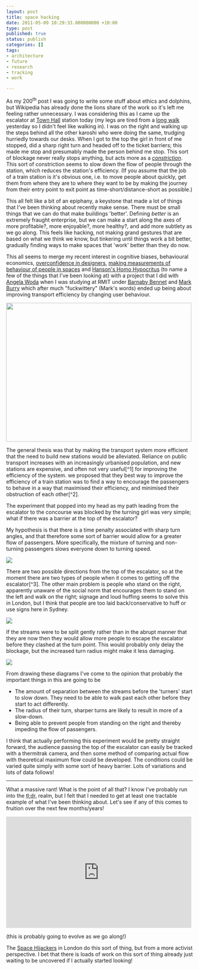 ```yaml
---
layout: post
title: space hacking
date: 2011-05-09 10:29:33.000000000 +10:00
type: post
published: true
status: publish
categories: []
tags:
- architecture
- future
- research
- tracking
- work

---
```

<p>As my 200<sup>th</sup> post I was going to write some stuff about ethics and dolphins, but Wikipedia has already done the lions share of the work so it's left me feeling rather unnecessary. I was considering this as I came up the escalator at <a title="The Town Hall Wikipedia page" href="http://en.wikipedia.org/wiki/Town_Hall_railway_station">Town Hall</a> station today (my legs are tired from a <a title="28km in 1 day, ouch" href="http://www.wildwalks.com/bushwalking-and-hiking-in-nsw/royal-national-park/coast-track-bundeena-to-otford.html ">long walk</a> yesterday so I didn't feel like walking in). I was on the right and walking up the steps behind all the other karoshi who were doing the same, trudging hurriedly towards our desks. When I got to the top the girl in front of me stopped, did a sharp right turn and headed off to the ticket barriers; this made me stop and presumably made the person behind me stop. This sort of blockage never really stops anything, but acts more as a <em><a title="Hydraulic economics" href="http://www.notionparallax.co.uk/wordpress/index.php/2011/04/hydraulic-economics/">constriction</a></em>. This sort of constriction seems to slow down the flow of people through the station, which reduces the station's efficiency. (If you assume that the job of a train station is it's obvious one, i.e. to move people about quickly, get them from where they are to where they want to be by making the journey from their entry point to exit point as time-short/distance-short as possible.)</p>
<p><!--more--></p>
<p>This all felt like a bit of an epiphany, a keystone that made a lot of things that I've been thinking about recently make sense. There must be small things that we can do that make buildings 'better'. Defining <em>better</em> is an extremely fraught enterprise, but we can make a start along the axes of more profitable?, more enjoyable?, more healthy?, and add more subtlety as we go along. This feels like hacking, not making grand gestures that are based on what we think we know, but tinkering until things work a bit better, gradually finding ways to make spaces that 'work' better than they do now.</p>
<p>This all seems to merge my recent interest in cognitive biases, behavioural economics, <a href="http://www.notionparallax.co.uk/wordpress/index.php/2011/01/major-study-for-those-with-a-lot-of-patience/">overconfidence in designers</a>, <a href="http://blog.xkcd.com/2009/09/02/urinal-protocol-vulnerability/" title="I really want to make some measurements to test this theory!">making measurements of behaviour of people in spaces</a> and <a href="http://www.overcomingbias.com/2010/03/homo-hipocritus.html">Hanson's Homo Hypocritus</a> (to name a few of the things that I've been looking at) with a project that I did with <a href="http://angelawoda.wordpress.com/">Angela Woda</a> when I was studying at RMIT under <a href="http://www.projectfreerange.com/">Barnaby Bennet</a> and <a href="http://www.sial.rmit.edu.au/People/mburry+Biography.php">Mark Burry</a> which after much &quot;fuckwittery&quot; (Mark's words) ended up being about improving transport efficiency by changing user behaviour.</p>
<p><a href="http://www.notionparallax.co.uk/wordpress/wp-content/uploads/2011/05/feetonplatformanim.gif"><img src="{{ site.baseurl }}/assets/feetonplatformanim.gif" alt="" title="How interactive platforms could improve transport efficiency; a sketch" width="500" height="374" class="alignnone size-full wp-image-690" /></a></p>
<p>The general thesis was that by making the transport system more efficient that the need to build new stations would be alleviated. Reliance on public transport increases with an increasingly urbanised population, and new stations are expensive, and often not very useful[^1] for improving the efficiency of the system. we proposed that they best way to improve the efficiency of a train station was to find a way to encourage the passengers to behave in a way that maximised their efficiency, and minimised their obstruction of each other[^2].</p>
<p>The experiment that popped into my head as my path leading from the escalator to the concourse was blocked by the turning girl was very simple; what if there was a barrier at the top of the escalator?</p>
<p>My hypothesis is that there is a time penalty associated with sharp turn angles, and that therefore some sort of barrier would allow for a greater flow of passengers. More specifically, the mixture of turning and non-turning passengers slows everyone down to turning speed.</p>
<p>
        <img src="{{ site.baseurl }}/assets/spaceHacking_0000_Layer-2.jpg" /></p>
<p>There are two possible directions from the top of the escalator, so at the moment there are two types of people when it comes to getting off the escalator[^3]. The other main problem is people who stand on the right, apparently unaware of the social norm that encourages them to stand on the left and walk on the right; signage and loud huffing seems to solve this in London, but I think that people are too laid back/conservative to huff or use signs here in Sydney.</p>
<p>
        <img src="{{ site.baseurl }}/assets/spaceHacking_0002_Layer-1.jpg" /></p>
<p>If the streams were to be split gently rather than in the abrupt manner that they are now then they would allow more people to escape the escalator before they clashed at the turn point. This would probably only delay the blockage, but the increased turn radius might make it less damaging.</p>
<p>
        <img src="{{ site.baseurl }}/assets/spaceHacking_0001_Layer-3.jpg" /></p>
<p>From drawing these diagrams I've come to the opinion that probably the important things in this are going to be </p>
<ul>
<li>The amount of separation between the streams before the 'turners' start to slow down. They need to be able to walk past each other before they start to act differently.</li>
<li>The radius of their turn, sharper turns are likely to result in more of a slow-down.</li>
<li>Being able to prevent people from standing on the right and thereby impeding the flow of passengers.</li>
</ul>
<p>I think that actually performing this experiment would be pretty straight forward, the audience passing the top of the escalator can easily be tracked with a thermitrak camera, and then some method of comparing actual flow with theoretical maximum flow could be developed. The conditions could be varied quite simply with some sort of heavy barrier. Lots of variations and lots of data follows!</p>
<hr />
<p>What a massive rant! What is the point of all that? I know I've probably run into the <acronym title="Too long; didn't read">tl;dr.</acronym> realm, but I felt that I needed to get at least one tractable example of what I've been thinking about. Let's see if any of this comes to fruition over the next few months/years!</p>

<iframe id="xmindshare_embedviewer" src="http://xmind.net/share/_embed/ben_doherty/my-work/" width="500px" height="300px" frameborder="0" scrolling="no">
There really should be an iframe here :(
</iframe>

<p>(this is probably going to evolve as we go along!)</p>
<p>The <a href="http://www.spacehijackers.co.uk/">Space Hijackers</a> in London do this sort of thing, but from a more activist perspective. I bet that there is loads of work on this sort of thing already just waiting to be uncovered if I actually started looking!</p>

[^1]: I'd imagine that the most efficient system would be a bit like a chair lift where there is a continuous supply of transport from <strong>A</strong>, where people <em>are</em>, to <strong>B</strong>, where they want to <em>go</em>. This isn't particularly good, as it would mean that there could only be 2 places on the system, and it is highly unrealistic. That said, I'd imagine that <a href="http://twitter.com/#!/albcorp">Andrew</a> could bring some lattice theory to bear on it and prove me wrong without much effort.

[^2]: It would be tempting to assume that the most efficient systems would be entirely empty except for a single passenger, but from my experience of travelling on the London Underground there is a significant speed up to be had from the flock behaviour at decision points, the inefficiency seems to be introduced at constrictions or speed changes like escalators and platform entrances.

[^3]: Ignoring the people who, after climbing the steps at a reasonable clip all the way up, for some reason stop at the top just prior to getting off. I assume that this is due to some sort of failing that means that they are unable to judge depth properly when moving, or because they can't cope with the change of speed. Who knows, these people are probably unsalvagable.